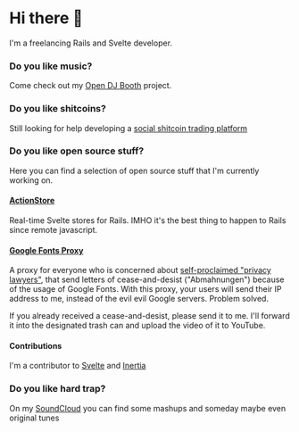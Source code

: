 # Hi there 👋

I'm a freelancing Rails and Svelte developer.

### Do you like music?

Come check out my [Open DJ Booth](https://www.opendjbooth.com) project.

### Do you like shitcoins?

Still looking for help developing a [social shitcoin trading platform](https://shitcoinsociety.com)

### Do you like open source stuff?

Here you can find a selection of open source stuff that I'm currently working on.

#### [ActionStore](https://github.com/buhrmi/actionstore)

Real-time Svelte stores for Rails. IMHO it's the best thing to happen to Rails since remote javascript.


#### [Google Fonts Proxy](https://github.com/buhrmi/google-fonts-proxy)

A proxy for everyone who is concerned about [self-proclaimed "privacy lawyers"](https://www.datenschutzanwalt.eu), that send letters of cease-and-desist ("Abmahnungen") because of the usage of Google Fonts. With this proxy, your users will send their IP address to me, instead of the evil evil Google servers. Problem solved.

If you already received a cease-and-desist, please send it to me. I'll forward it into the designated trash can and upload the video of it to YouTube.

#### Contributions

I'm a contributor to [Svelte](https://svelte.dev) and [Inertia](https://inertiajs.com)

### Do you like hard trap?

On my [SoundCloud](https://soundcloud.com/buhrmi) you can find some mashups and someday maybe even original tunes


